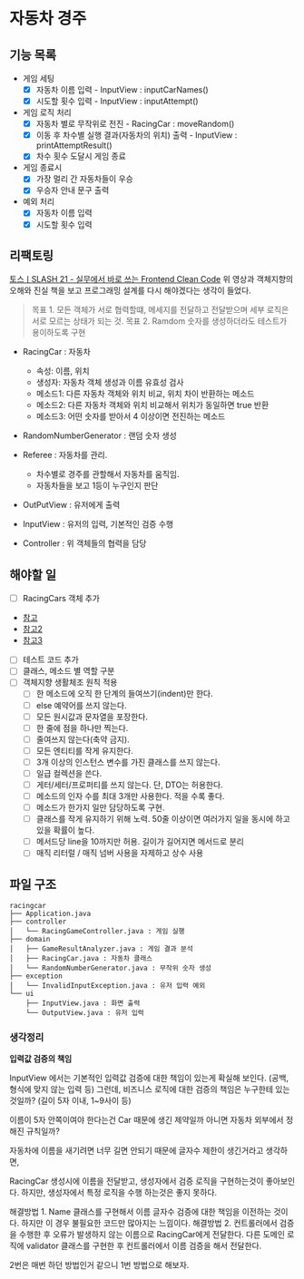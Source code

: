 # 자동차 경주

## 기능 목록

- 게임 세팅
  - [x] 자동차 이름 입력 - InputView : inputCarNames()
  - [x] 시도할 횟수 입력 - InputView : inputAttempt()

- 게임 로직 처리
  - [x] 자동차 별로 무작위로 전진 - RacingCar : moveRandom()
  - [x] 이동 후 차수별 실행 결과(자동차의 위치) 출력 - InputView : printAttemptResult()
  - [x] 차수 횟수 도달시 게임 종료

- 게임 종료시
  - [x] 가장 멀리 간 자동차들이 우승
  - [x] 우승자 안내 문구 출력

- 예외 처리
  - [x] 자동차 이름 입력
  - [x] 시도할 횟수 입력

## 리팩토링

[토스ㅣSLASH 21 - 실무에서 바로 쓰는 Frontend Clean Code](https://www.youtube.com/watch?v=edWbHp_k_9Y&t=25s)
위 영상과 객체지향의 오해와 진실 책을 보고 프로그래밍 설계를 다시 해야겠다는 생각이 들었다.

> 목표 1. 모든 객체가 서로 협력할떄, 메세지를 전달하고 전달받으며 세부 로직은 서로 모르는 상태가 되는 것.
> 목표 2. Ramdom 숫자를 생성하더라도 테스트가 용이하도록 구현

- RacingCar : 자동차
  - 속성: 이름, 위치
  - 생성자: 자동차 객체 생성과 이름 유효성 검사
  - 메소드1: 다른 자동차 객체와 위치 비교, 위치 차이 반환하는 메소드
  - 메소드2: 다른 자동차 객체와 위치 비교해서 위치가 동일하면 true 반환
  - 메소드3: 어떤 숫자를 받아서 4 이상이면 전진하는 메소드

- RandomNumberGenerator : 랜덤 숫자 생성

- Referee : 자동차를 관리.
  - 차수별로 경주를 관할해서 자동차를 움직임.
  - 자동차들을 보고 1등이 누구인지 판단

- OutPutView : 유저에게 출력

- InputView : 유저의 입력, 기본적인 검증 수행

- Controller : 위 객체들의 협력을 담당

## 해야할 일

- [ ] RacingCars 객체 추가
- [참고](https://tecoble.techcourse.co.kr/post/2020-04-28-ask-instead-of-getter/)
- [참고2](https://www.slipp.net/questions/559)
- [참고3](https://www.slipp.net/questions/565)
  
- [ ] 테스트 코드 추가
- [ ] 클래스, 메소드 별 역할 구분
- [ ] 객체지향 생활체조 원칙 적용
  - [ ] 한 메소드에 오직 한 단계의 들여쓰기(indent)만 한다.
  - [ ] else 예약어를 쓰지 않는다.
  - [ ] 모든 원시값과 문자열을 포장한다.
  - [ ] 한 줄에 점을 하나만 찍는다.
  - [ ] 줄여쓰지 않는다(축약 금지).
  - [ ] 모든 엔티티를 작게 유지한다.
  - [ ] 3개 이상의 인스턴스 변수를 가진 클래스를 쓰지 않는다.
  - [ ] 일급 컬렉션을 쓴다.
  - [ ] 게터/세터/프로퍼티를 쓰지 않는다. 단, DTO는 허용한다.
  - [ ] 메소드의 인자 수를 최대 3개만 사용한다. 적을 수록 좋다.
  - [ ] 메소드가 한가지 일만 담당하도록 구현.
  - [ ] 클래스를 작게 유지하기 위해 노력. 50줄 이상이면 여러가지 일을 동시에 하고 있을 확률이 높다.
  - [ ] 메서드당 line을 10까지만 허용. 길이가 길어지면 메서드로 분리
  - [ ] 매직 리터럴 / 매직 넘버 사용을 자제하고 상수 사용

## 파일 구조

```
racingcar
├── Application.java
├── controller
│   └── RacingGameController.java : 게임 실행
├── domain
│   ├── GameResultAnalyzer.java : 게임 결과 분석
│   ├── RacingCar.java : 자동차 클래스
│   └── RandomNumberGenerator.java : 무작위 숫자 생성
├── exception
│   └── InvalidInputException.java : 유저 입력 예외
└── ui
    ├── InputView.java : 화면 출력
    └── OutputView.java : 유저 입력
```

### 생각정리

**입력값 검증의 책임**

InputView 에서는 기본적인 입력값 검증에 대한 책임이 있는게 확실해 보인다. (공백, 형식에 맞지 않는 입력 등)
그런데, 비즈니스 로직에 대한 검증의 책임은 누구한테 있는것일까? (길이 5자 이내, 1~9사이 등)

이름이 5자 안쪽이여야 한다는건 Car 때문에 생긴 제약일까 아니면 자동차 외부에서 정해진 규칙일까?

자동차에 이름을 새기려면 너무 길면 안되기 때문에 글자수 제한이 생긴거라고 생각하면,

RacingCar 생성시에 이름을 전달받고, 생성자에서 검증 로직을 구현하는것이 좋아보인다.
하지만, 생성자에서 특정 로직을 수행 하는것은 좋지 못하다.

해결방법 1. Name 클래스를 구현해서 이름 글자수 검증에 대한 책임을 이전하는 것이다.
하지만 이 경우 불필요한 코드만 많아지는 느낌이다.
해결방법 2. 컨트롤러에서 검증을 수행한 후 오류가 발생하지 않는 이름으로 RacingCar에게 전달한다.
다른 도메인 로직에 validator 클래스를 구현한 후 컨트롤러에서 이름 검증을 해서 전달한다.

2번은 매번 하던 방법인거 같으니 1번 방법으로 해보자.
